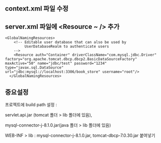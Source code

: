 ## context.xml 파일 수정
## server.xml 파일에  <Resource ~ /> 추가
```
<GlobalNamingResources>
    <!-- Editable user database that can also be used by
         UserDatabaseRealm to authenticate users
    -->
    <Resource auth="Container" driverClassName="com.mysql.jdbc.Driver" factory="org.apache.tomcat.dbcp.dbcp2.BasicDataSourceFactory" maxActive="50" name="jdbc/test" password="1234" type="javax.sql.DataSource" url="jdbc:mysql://localhost:3306/book_store" username="root"/>
  </GlobalNamingResources>
```

## 중요설정  
프로젝트에 build path 설정 : 

servlet.api.jar (tomcat 폴더 > lib 폴더에 있음),

mysql-connector-j-8.1.0.jar(java 폴더 > lib 폴더에 있음)

WEB-INF > lib : mysql-connector-j-8.1.0.jar, tomcat-dbcp-7.0.30.jar 붙여넣기
